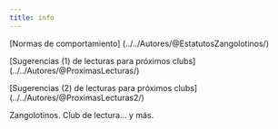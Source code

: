 ```yaml
---
title: info
---
```

[Normas de comportamiento] (../../Autores/@EstatutosZangolotinos/)

[Sugerencias (1) de lecturas para próximos clubs] (../../Autores/@ProximasLecturas/)

[Sugerencias (2) de lecturas para próximos clubs] (../../Autores/@ProximasLecturas2/)

Zangolotinos. Club de lectura... y más.
